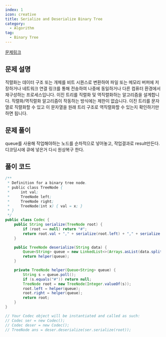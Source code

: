 ```yaml
---
index: 1
icon: creative
title: Serialize and Deserialize Binary Tree
category:
  - Algorithm
tag:
  - Binary Tree
---
```


[문제링크](https://leetcode.com/problems/serialize-and-deserialize-binary-tree/)

## 문제 설명

직렬화는 데이터 구조 또는 개체를 비트 시퀀스로 변환하여 파일 또는 메모리 버퍼에 저장하거나 네트워크 연결 링크를 통해 전송하여 나중에 동일하거나 다른 컴퓨터 환경에서 재구성하는 프로세스입니다. 이진 트리를 직렬화 및 역직렬화하는 알고리즘을 설계합니다. 직렬화/역직렬화 알고리즘이 작동하는 방식에는 제한이 없습니다. 이진 트리를 문자열로 직렬화할 수 있고 이 문자열을 원래 트리 구조로 역직렬화할 수 있는지 확인하기만 하면 됩니다.

## 문제 풀이

queue를 사용해 작업해야하는 노드를 순차적으로 넣어놓고,
작업결과로 result만든다. 디코딩시에 큐에 넣은거 다시 원상복구 한다.

## 풀이 코드

```java
/**
 * Definition for a binary tree node.
 * public class TreeNode {
 *     int val;
 *     TreeNode left;
 *     TreeNode right;
 *     TreeNode(int x) { val = x; }
 * }
 */
public class Codec {
    public String serialize(TreeNode root) {
        if (root == null) return "#";
        return root.val + "," + serialize(root.left) + "," + serialize(root.right);
    }

    public TreeNode deserialize(String data) {
        Queue<String> queue = new LinkedList<>(Arrays.asList(data.split(",")));
        return helper(queue);
    }

    private TreeNode helper(Queue<String> queue) {
        String s = queue.poll();
        if (s.equals("#")) return null;
        TreeNode root = new TreeNode(Integer.valueOf(s));
        root.left = helper(queue);
        root.right = helper(queue);
        return root;
    }
}

// Your Codec object will be instantiated and called as such:
// Codec ser = new Codec();
// Codec deser = new Codec();
// TreeNode ans = deser.deserialize(ser.serialize(root));
```
